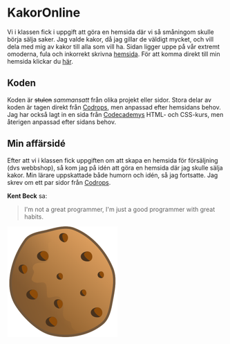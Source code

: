 # KakorOnline
Vi i klassen fick i uppgift att göra en hemsida där vi så småningom skulle börja sälja saker. Jag valde kakor, då jag gillar de väldigt mycket, och vill dela med mig av kakor till alla som vill ha. Sidan ligger uppe på vår extremt omoderna, fula och inkorrekt skrivna [hemsida](http://e-handlarna.se). För att komma direkt till min hemsida klickar du [här](http://e-handlarna.se/KakorOnline).

## Koden
Koden är ~~stulen~~ *sammansatt* från olika projekt eller sidor. Stora delar av koden är tagen direkt från [Codrops](http://codrops.com), men anpassad efter hemsidans behov. Jag har också lagt in en sida från [Codecademys](http://codecademy.com) HTML- och CSS-kurs, men återigen anpassad efter sidans behov.

## Min affärsidé
Efter att vi i klassen fick uppgiften om att skapa en hemsida för försäljning (dvs webbshop), så kom jag på idén att göra en hemsida där jag skulle sälja kakor. Min lärare uppskattade både humorn och idén, så jag fortsatte. Jag skrev om ett par sidor från [Codrops](http://codrops.com).

**Kent Beck** sa:
>I'm not a great programmer, I'm just a good programmer with great habits.

![image](images/favicon.png)
